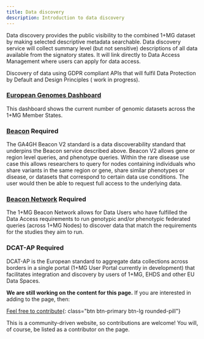 ```yaml
---
title: Data discovery
description: Introduction to data discovery
---
```


Data discovery provides the public visibility to the combined 1+MG dataset by making selected descriptive metadata searchable. Data discovery service will collect summary level (but not sensitive) descriptions of all data available from the signatory states. It will link directly to Data Access Management where users can apply for data access.

Discovery of data using GDPR compliant APIs that will fulfil Data Protection by Default and Design Principles ( work in progress).

### [European Genomes Dashboard](https://dashboard.onemilliongenomes.eu/)
This dashboard shows the current number of genomic datasets across the 1+MG Member States.


### [Beacon](https://www.ga4gh.org/product/beacon-api/) <span class="badge badge-warning">Required<i class="fa-sharp fa-regular fa-star"></i></span>
The GA4GH Beacon V2 standard is a data discoverability standard that underpins the Beacon service described above. Beacon V2 allows gene or region level queries, and phenotype queries. Within the rare disease use case this allows researchers to query for nodes containing individuals who share variants in the same region or gene, share similar phenotypes or disease, or datasets that correspond to certain data use conditions.  The user would then be able to request full access to the underlying data.

### [Beacon Network](https://beacon-network.org/#/) <span class="badge badge-warning">Required<i class="fa-sharp fa-regular fa-star"></i></span>
The 1+MG Beacon Network allows for Data Users who have fulfilled the Data Access requirements to run genotypic and/or phenotypic federated queries (across 1+MG Nodes) to discover data that match the requirements for the studies they aim to run.

### DCAT-AP <span class="badge badge-warning">Required<i class="fa-sharp fa-regular fa-star"></i></span>
DCAT-AP is the European standard to aggregate data collections across borders in a single portal (1+MG User Portal currently in development) that facilitates integration and discovery by users of 1+MG, EHDS and other EU Data Spaces.


**We are still working on the content for this page.** If you are interested in adding to the page, then:

[Feel free to contribute](how_to_contribute){: class="btn btn-primary btn-lg rounded-pill"}

This is a community-driven website, so contributions are welcome! You will, of course, be listed as a contributor on the page.


